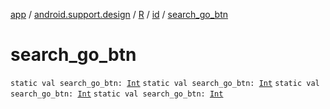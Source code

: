 [app](../../../index.md) / [android.support.design](../../index.md) / [R](../index.md) / [id](index.md) / [search_go_btn](.)

# search_go_btn

`static val search_go_btn: `[`Int`](https://kotlinlang.org/api/latest/jvm/stdlib/kotlin/-int/index.html)
`static val search_go_btn: `[`Int`](https://kotlinlang.org/api/latest/jvm/stdlib/kotlin/-int/index.html)
`static val search_go_btn: `[`Int`](https://kotlinlang.org/api/latest/jvm/stdlib/kotlin/-int/index.html)
`static val search_go_btn: `[`Int`](https://kotlinlang.org/api/latest/jvm/stdlib/kotlin/-int/index.html)